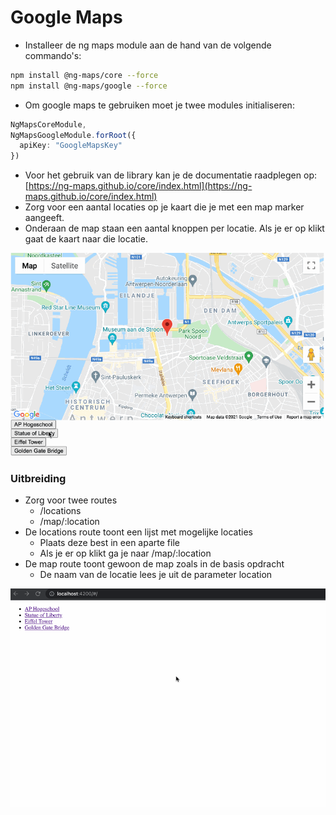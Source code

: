 # Google Maps

* Installeer de ng maps module aan de hand van de volgende commando's:

```bash
npm install @ng-maps/core --force
npm install @ng-maps/google --force
```

* Om google maps te gebruiken moet je twee modules initialiseren:

```typescript
NgMapsCoreModule,
NgMapsGoogleModule.forRoot({
  apiKey: "GoogleMapsKey"
})
```

* Voor het gebruik van de library kan je de documentatie raadplegen op: [https://ng-maps.github.io/core/index.html](https://ng-maps.github.io/core/index.html)
* Zorg voor een aantal locaties op je kaart die je met een map marker aangeeft.
* Onderaan de map staan een aantal knoppen per locatie. Als je er op klikt gaat de kaart naar die locatie.

![](../.gitbook/assets/mapsmodule.gif)

### Uitbreiding

* Zorg voor twee routes
  * /locations
  * /map/:location
* De locations route toont een lijst met mogelijke locaties
  * Plaats deze best in een aparte file
  * Als je er op klikt ga je naar /map/:location
* De map route toont gewoon de map zoals in de basis opdracht
  * De naam van de locatie lees je uit de parameter location

![](../.gitbook/assets/mapsmodule-uitbreiding.gif)

